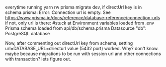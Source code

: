 everytime running yarn rw prisma migrate dev, 
if directUrl key is in schema.prisma:
  Error: Connection url is empty. See https://www.prisma.io/docs/reference/database-reference/connection-urls
if not, only url is there:
  #stuck at
  Environment variables loaded from .env
  Prisma schema loaded from api/db/schema.prisma
  Datasource "db": PostgreSQL database

Now, after commenting out directUrl key from schema, setting url=DATABASE_URL=driecturl value (5432 port) worked. Why? don't know. maybe because migrations to be run with session url and other connections with transaction? lets figure out.